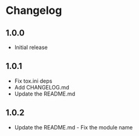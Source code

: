 # Changelog

## 1.0.0

 - Initial release

## 1.0.1

 - Fix tox.ini deps
 - Add CHANGELOG.md 
 - Update the README.md
 
 ## 1.0.2
 
  - Update the README.md - Fix the module name